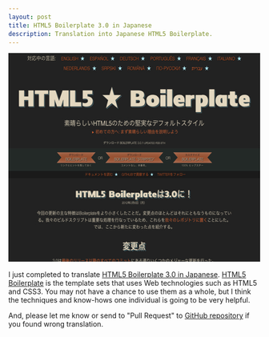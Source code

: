 ```yaml
---
layout: post
title: HTML5 Boilerplate 3.0 in Japanese
description: Translation into Japanese HTML5 Boilerplate.
---
```

<img src="/img/20120218-jp.html5boilerplate.com.jpg" width="600" height="417" alt="">

I just completed to translate [HTML5 Boilerplate 3.0 in Japanese][html5-boilerplate-ja].
[HTML5 Boilerplate][html5-boilerplate] is the template sets that uses Web technologies
such as HTML5 and CSS3. You may not have a chance to use them as a whole, but I think
the techniques and know-hows one individual is going to be very helpful.

And, please let me know or send to "Pull Request" to [GitHub repository][repository]
if you found wrong translation.

[html5-boilerplate-ja]: http://jp.html5boilerplate.com/
[html5-boilerplate]: http://html5boilerplate.com/
[repository]: https://github.com/h5bp/html5boilerplate.com
